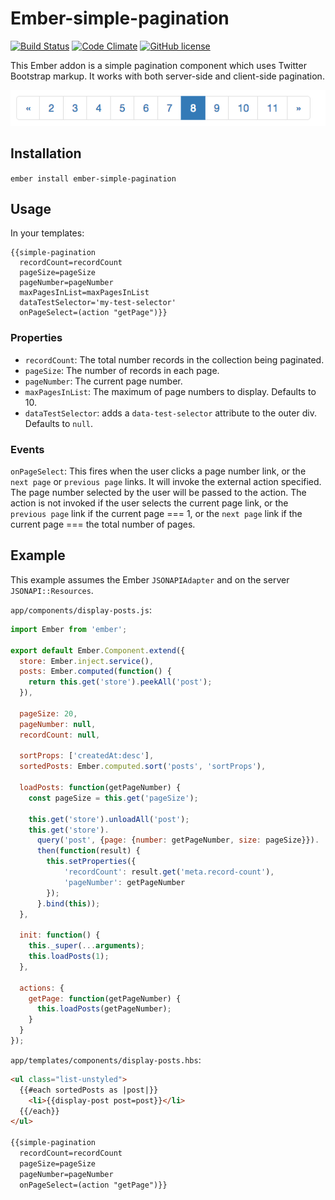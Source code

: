 # Ember-simple-pagination

[![Build Status](https://travis-ci.org/twbrandt/ember-simple-pagination.svg?branch=master)](https://travis-ci.org/twbrandt/ember-simple-pagination)
[![Code Climate](https://codeclimate.com/github/twbrandt/ember-simple-pagination/badges/gpa.svg)](https://codeclimate.com/github/twbrandt/ember-simple-pagination)
[![GitHub license](https://img.shields.io/badge/license-MIT-blue.svg)](https://raw.githubusercontent.com/twbrandt/ember-simple-pagination/master/LICENSE.md)

This Ember addon is a simple pagination component which uses Twitter Bootstrap markup. It works with both server-side and client-side pagination.

![screenshot](screenshots/ember-simple-pagination-screenshot.png)

## Installation

`ember install ember-simple-pagination`

## Usage

In your templates:

```
{{simple-pagination 
  recordCount=recordCount 
  pageSize=pageSize 
  pageNumber=pageNumber
  maxPagesInList=maxPagesInList
  dataTestSelector='my-test-selector'
  onPageSelect=(action "getPage")}}
```
### Properties
- `recordCount`: The total number records in the collection being paginated.
- `pageSize`: The number of records in each page.
- `pageNumber`: The current page number.
- `maxPagesInList`: The maximum of page numbers to display. Defaults to 10.
- `dataTestSelector`: adds a `data-test-selector` attribute to the outer div. Defaults to `null`.

### Events
`onPageSelect`: This fires when the user clicks a page number link, or the `next page` or `previous page` links. It will invoke the external action specified. The page number selected by the user will be passed to the action. The action is not invoked if the user selects the current page link, or the `previous page` link if the current page === 1, or the `next page` link if the current page === the total number of pages.

## Example

This example assumes the Ember `JSONAPIAdapter` and on the server `JSONAPI::Resources`.

`app/components/display-posts.js`:
```javascript
import Ember from 'ember';

export default Ember.Component.extend({
  store: Ember.inject.service(),
  posts: Ember.computed(function() {
    return this.get('store').peekAll('post');
  }),

  pageSize: 20,
  pageNumber: null,
  recordCount: null,

  sortProps: ['createdAt:desc'],
  sortedPosts: Ember.computed.sort('posts', 'sortProps'),

  loadPosts: function(getPageNumber) {
    const pageSize = this.get('pageSize');

    this.get('store').unloadAll('post');
    this.get('store').
      query('post', {page: {number: getPageNumber, size: pageSize}}).
      then(function(result) {
        this.setProperties({
        	'recordCount': result.get('meta.record-count'),
        	'pageNumber': getPageNumber
        });
      }.bind(this));
  },

  init: function() {
    this._super(...arguments);
    this.loadPosts(1);
  },

  actions: {
    getPage: function(getPageNumber) {
      this.loadPosts(getPageNumber);
    }
  }
});
```

`app/templates/components/display-posts.hbs`:
```html
<ul class="list-unstyled">
  {{#each sortedPosts as |post|}}
    <li>{{display-post post=post}}</li>
  {{/each}}
</ul>    

{{simple-pagination
  recordCount=recordCount 
  pageSize=pageSize 
  pageNumber=pageNumber
  onPageSelect=(action "getPage")}}
```
